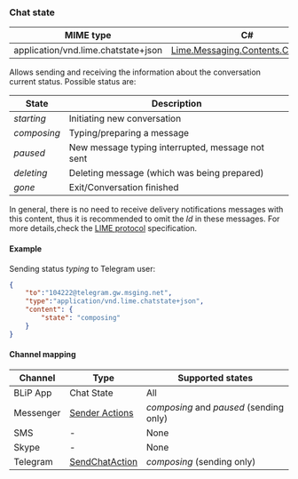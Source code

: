 ### Chat state
| MIME type                                 | C#                                        |
|-------------------------------------------|-------------------------------------------|
| application/vnd.lime.chatstate+json | [Lime.Messaging.Contents.ChatState](https://github.com/takenet/lime-csharp/blob/master/src/Lime.Messaging/Contents/ChatState.cs) |

Allows sending and receiving the information about the conversation current status. Possible status are:

| State        | Description                          |
|---------------|------------------------------------|
| *starting*    | Initiating new conversation |
| *composing*   | Typing/preparing a message  |
| *paused*      | New message typing interrupted, message not sent   |
| *deleting*    | Deleting message (which was being prepared) |
| *gone*        | Exit/Conversation finished  |

In general, there is no need to receive delivery notifications messages with this content, thus it is recommended to omit the *Id* in these messages. For more details,check the [LIME protocol](http://limeprotocol.org/content-types.html#chatstate) specification.

#### Example

Sending status *typing* to Telegram user:

```json
{
    "to":"104222@telegram.gw.msging.net",
    "type":"application/vnd.lime.chatstate+json",
    "content": {
        "state": "composing"
    }
}
```

#### Channel mapping

| Channel              | Type      | Supported states      | 
|--------------------|-----------|-------------------------|
| BLiP App           | Chat State | All |
| Messenger          | [Sender Actions](https://developers.facebook.com/docs/messenger-platform/send-api-reference/sender-actions) | *composing* and *paused* (sending only) |
| SMS                | - | None |
| Skype              | - | None |
| Telegram           | [SendChatAction](https://core.telegram.org/bots/api#sendchataction) | *composing* (sending only) |
